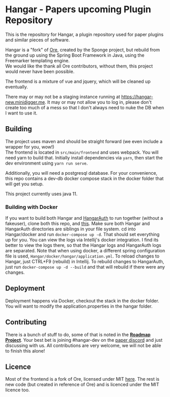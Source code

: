 # Hangar - Papers upcoming Plugin Repository

This is the repository for Hangar, a plugin repository used for paper plugins and similar pieces of software.

Hangar is a "fork" of [Ore](https://github.com/SpongePowered/Ore), created by the Sponge project, 
but rebuild from the ground up using the Spring Boot Framework in Java, using the Freemarker templating engine.  
We would like the thank all Ore contributors, without them, this project would never have been possible.

The frontend is a mixture of vue and jquery, which will be cleaned up eventually.

There may or may not be a staging instance running at https://hangar-new.minidigger.me. 
It may or may not allow you to log in, please don't create too much of a mess so that I don't always need to nuke the DB when I want to use it.

## Building

The project uses maven and should be straight forward (we even include a wrapper for you, wow!)  
The frontend is located in `src/main/frontend` and uses webpack. You will need yarn to build that. Initially install dependencies via `yarn`, then start the dev environment using `yarn run serve`.

Additionally, you will need a postgresql database. For your convenience, this repo contains a dev-db docker compose stack in the docker folder that will get you setup.

This project currently uses java 11.

### Building with Docker
If you want to build both Hangar and [HangarAuth](https://github.com/MiniDigger/HangarAuth)
to run together (without a fakeuser), clone both this repo, and [this](https://github.com/MiniDigger/HangarAuth).
Make sure both Hangar and HangarAuth directories are siblings in your file system. cd into Hangar/docker and run `docker-compose up -d`. That should set everything up for you. You can view the logs via Intellij's docker integration.
I find its better to view the logs there, so that the Hangar logs and HangarAuth logs are separated. 
Note that when using docker, a different spring configuration file is used, `Hangar/docker/hangar/application.yml`. To reload changes to Hangar, just CTRL+F9 (rebuild) in Intellij. To rebuild changes to HangarAuth, just run `docker-compose up -d --build` 
and that will rebuild if there were any changes.

## Deployment

Deployment happens via Docker, checkout the stack in the docker folder. You will want to modify the application.properties in the hangar folder.

## Contributing

There is a bunch of stuff to do, some of that is noted in the [**Roadmap Project**](https://github.com/PaperMC/Hangar/projects/1). 
Your best bet is joining #hangar-dev on the [paper discord](https://discord.gg/papermc) and just discussing with us.
All contributions are very welcome, we will not be able to finish this alone!

## Licence

Most of the frontend is a fork of Ore, licensed under MIT [here](https://github.com/SpongePowered/Ore/blob/staging/LICENSE.txt). 
The rest is new code (but created in reference of Ore) and is licenced under the MIT licence too.
